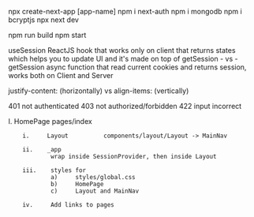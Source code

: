 npx create-next-app  [app-name]
    npm i next-auth         npm i mongodb           npm i bcryptjs
        npx next dev

npm run build       npm start

useSession ReactJS hook that works only on client that returns states which helps you to update UI and it's made on top of getSession
        - vs -
getSession async function that read current cookies and returns session, works both on Client and Server

justify-content: (horizontally)   vs   align-items: (vertically)   

401     not authenticated
403     not authorized/forbidden
422     input incorrect

I.      HomePage        pages/index

        i.     Layout          components/layout/Layout -> MainNav 

        ii.    _app    
                wrap inside SessionProvider, then inside Layout

        iii.    styles for 
                a)     styles/global.css 
                b)     HomePage
                c)     Layout and MainNav

        iv.     Add links to pages




